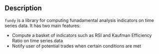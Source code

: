 ## Description
`fundy` is a library for computing funadamental analysis indicators on time series data. It has two main features:

- Compute a basket of indicators such as RSI and Kaufman Efficiency Ratio on time series data
- Notify user of potential trades when certain conditions are met
